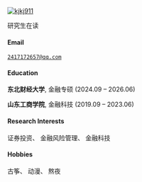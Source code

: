 [![kjkj911](https://img.shields.io/badge/kjkj911-github-blue?logo=github)](https://github.com/kjkj911)

研究生在读

#### Email  
<code>2417172657@qq.com</code>  

#### Education  
**东北财经大学**, 金融专硕 (2024.09 – 2026.06) 

**山东工商学院**, 金融科技 (2019.09 – 2023.06)   

#### Research Interests  
证券投资、 金融风险管理、 金融科技

#### Hobbies  
古筝、 动漫、 熬夜
